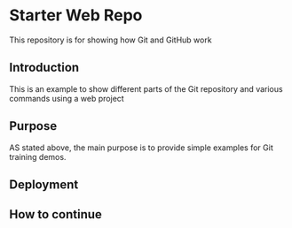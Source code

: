 # Starter Web Repo

This repository is for showing how Git and GitHub work

## Introduction

This is an example to show different parts of the Git repository and various 
commands using a web project

## Purpose

AS stated above, the main purpose is to provide simple examples for Git training demos. 

## Deployment

## How to continue
